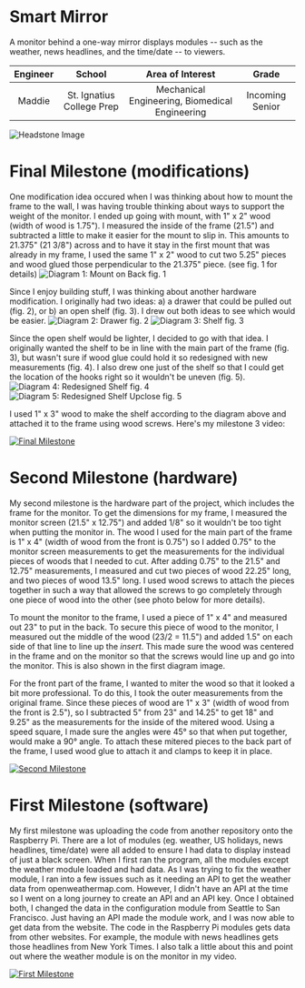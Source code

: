 ﻿# Smart Mirror
A monitor behind a one-way mirror displays modules -- such as the weather, news headlines, and the time/date -- to viewers.

| **Engineer** | **School** | **Area of Interest** | **Grade** |
|:--:|:--:|:--:|:--:|
| Maddie | St. Ignatius College Prep | Mechanical Engineering, Biomedical Engineering | Incoming Senior

![Headstone Image](https://lh3.googleusercontent.com/pw/AM-JKLXNNEexJZXG0rhzkDKlTjmvRZy62tt_CoucRyaxNVbtEX8kDW6X9k_o2XmoF_nm-rvpAFmIHcPhf4AWfw8bw5wHvXVqkbz9FFz6AR6FgStcOLv2v2vO7t98qGfFoYlblkWpPytVqtL1oaAsK2RSrZc=s1386-no?authuser=0)
  
# Final Milestone (modifications)
One modification idea occured when I was thinking about how to mount the frame to the wall, I was having trouble thinking about ways to support the weight of the monitor. I ended up going with mount, with 1" x 2" wood (width of wood is 1.75"). I measured the inside of the frame (21.5") and subtracted a little to make it easier for the mount to slip in. This amounts to 21.375" (21 3/8") across and to have it stay in the first mount that was already in my frame, I used the same 1" x 2" wood to cut two 5.25" pieces and wood glued those perpendicular to the 21.375" piece. (see fig. 1 for details)
![Diagram 1: Mount on Back](https://lh3.googleusercontent.com/w-JQT-IDGCuHge05eWMu8iMTg-23bTT2oDkA89sQSVi0i4y2ViMp0ilg6jfK2gWfX_GaFx91lCUDBwqYOsDrAELmVcjW8gsV8NDThYc-FFdWwGK-LO9_3cwsgHrGxbquNo7_SvvKLlG4rojEGy4iD18shDp-n-HjwnGpo1-0y8nLQJq1PXjEucn6ffmMZUH7sNAIV8kiY2H3mRhEXuhUZS5pgmTLzhGPMrPj-kvwiQ6acymIjz_hOaHuOVru-F8gFJKoRCYT8SDFlkMEOngTy1Sjnd_gtZbTNwunB28oSRrK1rv2aAoWXNOlxWJ47OYGshDoUSXpnb-ZQLDFRxTpuQqLky-UIt0xC90gb-_cUjsjtARGeY1CMbeDIsNv1rfPLDW3pTc9djaAhMCPSnSH7WoBSVVhbXuAnVVGvfyk32098QPDxGob-c0_ff9BltpUcFhmnuCpiNkq0XQkTcaCOkqh_A9qnd_wQAFchHWCwiwhMVqjxiiF3SyijfENyrRx9e7bgVC9y1QCAVR6besgCztal5jA8R3znH1b3YCjuNeJA9HOuB2vrVaeWHCIiDzZw4gSHGLc-_C287MFqydURju6QH4pF2kLLW_qNiGzMGk1DU751a_FZ2G5YFXv0HLiH7C5ucTD-pB3cRUT2Z4wd5dvuVMA0tynzwiICZUnD3qv5-a9aW6NGMbDWLIhfPHaBQm-sWD36eWMN4JBR3SPndrbfhapZEeolPHhVVLvhL4cv6aWB3gCo_Te1OKhtZkyktD7X8IPqwNSEnju3kpbudMhqXP0Z4DsTPbzd_cpWkDU4ENuy4wxqnvaqB9nEdPxpeT0HlM2GbIeynKpAtrRdgKH-wW_hxXOhbd-BipB-PjcOUbfwVNOViieyNiKLT08-W5YmLoQfqTbUoncKmF2zPAG9Ql-qCwzFCiVNL_wvvOsJQ7E2ToC6aFECGGbiO28nsNX2439s8RFIWqK5JYuiCbp1tOmarC-No0ESmIbJIhViUjgf69JBJOn=w1184-h444-no?authuser=4)
fig. 1

Since I enjoy building stuff, I was thinking about another hardware modification. I originally had two ideas: a) a drawer that could be pulled out (fig. 2), or b) an open shelf (fig. 3). I drew out both ideas to see which would be easier. 
![Diagram 2: Drawer](https://lh3.googleusercontent.com/f82Lt476KdOuU7J9ba105DD-p6raPzo_tzRnJm0ddokaXHm6hlqyqp1obi4G7wl5nOaHZAG5t-pWKH_BRVal8IGrxMgfqdj0XI0FZPudth0vcbuSdKOz-tVsuWyKlLyaaMljxeB7qibfwJr6dNDgjCCriPzCvxQGLI1ErE8wZl51knxKmnDPcrjB57Jj77g2FNEunCNkLrdAvXWtszCfbZtEDVr8WTexkjykDo2spUxTvBg0dScB6sKB1n3zHc7I27628xgj8AJSU97MYmVrx4rIYM_laA0imEuz4lN9ITUw6q6rZjmeNBUrCJTuRJJR4uTzviqAHANgYjosG8EaCuvak42MSk6epXe1dAxZEO53l5-piYs9Bsa718IGkmobDk1mtkE88YPCnHolWmF0SF5JwiCmtjZZNr9dTV3p3WqniA4kQXz-41RD1aaYep5bwnSSm912NyrPgpOR0YhpsfAnj4ERrK9yP3F_aIEh0YmbC20ivPMbg23-rD9EBq8BUNFcp8yxi53h0WTaGlQ7YJWE0Tc012rbe5V4dXKcZriII8xE8rfEuRo9a92cj2aQsXMpru1Zi_97CUXDCzN4W33VpTH3WiRatgFFybe-zxDAoEhMM3spKLebma3LU-4jb6iZZMzrGmqcR9H_r3gVYANh2YUXY2c_Qpfj9irgK1ggx6GJuu5u1aWH0l6wTMi6X-h5BgvCluk2lMZlN6xnWjJ3mWcPtKixiq3LHSgle8IFITP1dePxQLCnpD_Hy8ZsJeJmH8u2h3N0GapUv58eZMGYFer0lnNZ0y6f0LloP89AE3Ga4Quio51g9BC6QOiiW67GhAtWlYgLZ1bs8-4Hn82551GNZAu9OLOpxShqULB8i9mrqWlcvn_rqMl4C8HDd_SUCMCKQyA5Ei363Uqd4oFLPOPF4t_QdZKwWPahzaxF9-nH37ML5vUBpNfbND8YNLR_wZua6uftaYAHa-jP6yprcRtXSCsbppXnG92p3BwmGAvYbv7queFs=w1791-h1283-no?authuser=4)
fig. 2
![Diagram 3: Shelf](https://lh3.googleusercontent.com/t4p2JiZpfZ7hN17kV_H1VEGbrXgnuBULOaypdVn5SqTdI_itOEZG1zt1pD_2QRSoP5w5PmOyOXk_Xth9d-xOtAk00LUByd2EGZqpeAPiFk91DeiCXA1kav4bl7Li9flwd4m1IqxM9TikMJWqSj_9jpjtyjee4-vohuWRJr6JwHgH1q27a2fWgzmSQWF_4ob74ZIS0oyj1kIem9kzWnq5TcVqzxjEgqO6o05y4EriX33iDtaeWGyiwFblgiOhV0_UJHsqufpT64UzbOjecAOvc1JUWl2yO5o_dW9dtDvx7NfksycILdFHQqNaLuT6ZWPgMAI8KzAZzCnxYB3_MPtXkuAy_cd3uqFZ2Y3A6Lnbw62DdrQGxonCNFK3HSSrUrhwYOn15Y34Q5lP5Bw6rOc6EbPuhRq3wnfig37AbAZ73iWa2zEsnAhc8f0Ea3uo2afLfQ1WvURYMPJzb597Jp6q4y98FfnvTRrkrm6afeNb6a2D-RONR65b-bcZ6a1OCBsISXmcGQFdzA2BnWOFXqC1WuBDGfiwGA8QkJ07W9rkda0BCuHzN9eq8xvxZAM1S0OxUobCRuUSTXbptrJi0RZ5auP3SbdP7_PUK2LjmlObg2Owwy77oLEazOgt0BC2yAU7cJEs37PTRqNEIn66sBurRxYjGsahPVKoP8gkfKAR8SaUZK_rycdthb6Upvwa47v4P5mLNAj9hcVsH7rzY-CaOFa1OazlbfgWHEgCvC-8PhPqLJbHNA_Df2uvz8Szg9Ni-uC4WcZQBsn2joSKiq6jH9UpLAe38ZFjGJlTl4PGUdeUqylT0q26XsPZeecjMUVVb--YNFRm2J_7AdmHYMCR7dOnEdETpEIH4ebInqmZyzGZ2W0gW9d0PI6FLYJe73QZ2NL2MwE1POwqKexlNnM3OBRZxhFDCJjVE7fDc0SuHVF65Qf-Kg0FqQ7532l6GwiceKy7ht7rykvyRTS2BWo6JB-JUTKMwwsQcEMKfPVT2E8uETJMnYFCxT8s=w1488-h1328-no?authuser=4)
fig. 3

Since the open shelf would be lighter, I decided to go with that idea. I originally wanted the shelf to be in line with the main part of the frame (fig. 3), but wasn't sure if wood glue could hold it so redesigned with new measurements (fig. 4). I also drew one just of the shelf so that I could get the location of the hooks right so it wouldn't be uneven (fig. 5).
![Diagram 4: Redesigned Shelf](https://lh3.googleusercontent.com/qJ58j0lhzfcop3TKG3QhySl464E4y6hBkpF5AY5YU-H7QVYv5zynE1mWXOn74DwCQRPF_Rkgg_8bM7842M4Dw88LiGwxVPsyY5rrpXV_bPCr1eqFOW72Titilp88BVh9PRx6X3NaB5jg66SLnbdU5g2Ic4VXZXleKQmJzcY4iJ01huHcITvBu-Snf4asYDUQed89QPef8C2-sIuq36n4UgSu4fVipytGFiL2a0iMRXoBFmwV4VVMSKNszI4242stq4Eu-4vD-7lSi2mQVxMbSeAv8SEMtJ2AqGyYEOvtCH596nCYt8i-XFBh2cjapAQ0kBL_eQoP_lKBNgjRLeR1ZtkOIKGCeaJCoXEloiU-zcfee4NpS8gg1xJwGsmf-sGfy_Z4inHTci83zdt5cNtaOuZ88W0iMV_7PQc7JajjeBMPR17ANoWQUyMGCocrfxm1-YJtcz_MWsPHVcBcWbgdEKH9ftTQH5iafRqGrQCoau6HPinE_PmUH71NR6nNunQG_uHQPr8LFV9RzWWeevH3XpBJAkjOyBOCUsHZqQXYgNA8VNjn0i9HZTs10JGqoddOJDOHtdNpv-VOMqoI4UlJ3PIlPvvvCBK3dZzhNfPF10WBNT71BXCfo78bsq1Ivz5Rj_1kbb__eQ12VgRYqhxET8fReOGOhrEVoQgYeNFa6HDcRVtndTIeuW6fio_k6J-BXElhXsdtAYvTbHw1HNIQl6bnDCkluQJL2gzxDZBv3iJOYeT4hVhl09p4YEFFFnLEtPl-pWDlbCCIUzK7EtWwtyKyEypqmDfrXJQ5dHyrsK0ynqBohvE_TAUtp24QwFeNuzlzQxu2EqoRLsOQoSOz4tPaMdFHSrvn6RKo0Ww3ZvPdLamsd0s8cOtNbAyFBzYdHq7sfuE5S0XFP1S9DQm9nGHwf3GzRYmY-o5p5ZgIlyK2SFu2b0LIkzpPOE6lkwVtq4rGpyoHqjqAa85kBvkD7LDJvWE03JJEOhc6Wc2yYWge3RRiCtfc1Ypy=w1455-h1231-no?authuser=4)
fig. 4
![Diagram 5: Redesigned Shelf Upclose](https://lh3.googleusercontent.com/9FpVvQibVAE96cspPISc0mK8L-WgRt6cnF07mpel84qkTj8_E7cqHpakGWUnIrxzVImNViJTEOW3zf9WEONWJofSQe69EXa8BbCGi04G2q6ovf0QHt43KX7AIL_dES-38PRKF5HF4OHMpjQqw5LufzikdzKtlwQq69_8x0TXU0ttCR7PX-x7oOstbtmcHEC75lt3ZVTqRvI7ildpueD4PHFPzaQ4X8IXxAOpfA9HRL6h9nzPRE5gdGgaNtO9A2ecCma4UMdfmWKtFcnPslx7tE2WT7V0KBitRuT_vASCtL21lkSybGE-zCp4ouPb-sPxIOTfowwI1syDGLdh4rhztG81kmqkSqWlCsRlN_G93Uep1DClp9hnuztnthZThqTXl7AjCHVMIGQ18n5LjkaGau74e-nzQ3Zzc9p1PWbiLItvQjk3ziQszlYiZNX1rW3IutnvcNjVcHMrQEBSCWaut80h_EWChhVXJqYWbh4p4SXE-iGrD1RAxm8F4yU785bOB3qhLFvxHmWbxjXFL1frpweUbij6iDaqXs4uJf2Z2KRonGjVeqCui5_N8ZraqcOlsio9E5JZkfwG_fcNg9wucjP4ixRjbCoW4ja2lwWvtGAFVf1JaC14FJvP4BvtWlH51Fj_irbTaiwxLtsxpcBcEH8VawjScxEFrzoSm1ZbfoF8Q8fFoXDMrkTZYLLHUWNKDPXwIODIiVBlGHQWyJ4lJ-F36cN6zIU2Ze375qV7GoaMxeKGl8sJH7C0a5V-S6dKmyjYoVDsyg3-mwQKn8PMP47IuiDMS0J45mYRWsiODjHCMrIz9Gh_guGzqztN3zKCCWcp7nVIIryljkw0aELreR5L8Ipz2Qf9ea_TI6iAHuOK43Fqm3sV4oUQC2yrLj_ab6LNGYZJPn2-7iZ1SGzw6KB2NhbOAzASBVuayEoy9BlCPpJXFa2UOww6KsxiBfT73dwV1lLzYSZwnf3NnlzXWT3eYzdcBfoYN9x5J9Gu8b00ID3uSooWc57p=w1303-h626-no?authuser=4)
fig. 5

I used 1" x 3" wood to make the shelf according to the diagram above and attached it to the frame using wood screws. Here's my milestone 3 video:

[![Final Milestone](https://i3.ytimg.com/vi/5suuOrvbCk8/maxresdefault.jpg)](https://www.youtube.com/watch?v=5suuOrvbCk8)

# Second Milestone (hardware)
My second milestone is the hardware part of the project, which includes the frame for the monitor. To get the dimensions for my frame, I measured the monitor screen (21.5" x 12.75") and added 1/8" so it wouldn't be too tight when putting the monitor in. The wood I used for the main part of the frame is 1" x 4" (width of wood from the front is 0.75") so I added 0.75" to the monitor screen measurements to get the measurements for the individual pieces of woods that I needed to cut. After adding 0.75" to the 21.5" and 12.75" measurements, I measured and cut two pieces of wood 22.25" long, and two pieces of wood 13.5" long. I used wood screws to attach the pieces together in such a way that allowed the screws to go completely through one piece of wood into the other (see photo below for more details). 

To mount the monitor to the frame, I used a piece of 1" x 4" and measured out 23" to put in the back. To secure this piece of wood to the monitor, I measured out the middle of the wood (23/2 = 11.5") and added 1.5" on each side of that line to line up the *insert*. This made sure the wood was centered in the frame and on the monitor so that the screws would line up and go into the monitor. This is also shown in the first diagram image.

For the front part of the frame, I wanted to miter the wood so that it looked a bit more professional. To do this, I took the outer measurements from the original frame. Since these pieces of wood are 1" x 3" (width of wood from the front is 2.5"), so I subtracted 5" from 23" and 14.25" to get 18" and 9.25" as the measurements for the inside of the mitered wood. Using a speed square, I made sure the angles were 45° so that when put together, would make a 90° angle. To attach these mitered pieces to the back part of the frame, I used wood glue to attach it and clamps to keep it in place. 

[![Second Milestone](https://i3.ytimg.com/vi/i6FAsCKLmbg/maxresdefault.jpg)](https://www.youtube.com/watch?v=i6FAsCKLmbg)

# First Milestone (software)
My first milestone was uploading the code from another repository onto the Raspberry Pi. There are a lot of modules (eg. weather, US holidays, news headlines, time/date) were all added to ensure I had data to display instead of just a black screen. When I first ran the program, all the modules except the weather module loaded and had data. As I was trying to fix the weather module, I ran into a few issues such as it needing an API to get the weather data from openweathermap.com. However, I didn't have an API at the time so I went on a long journey to create an API and an API key. Once I obtained both, I changed the data in the configuration module from Seattle to San Francisco. Just having an API made the module work, and I was now able to get data from the website. The code in the Raspberry Pi modules gets data from other websites. For example, the module with news headlines gets those headlines from New York Times. I also talk a little about this and point out where the weather module is on the monitor in my video.

[![First Milestone](https://i3.ytimg.com/vi/DvleNuCjUB4/maxresdefault.jpg)](https://www.youtube.com/watch?v=DvleNuCjUB4)
